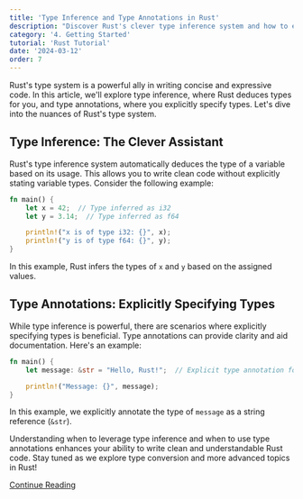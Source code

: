 ```yaml
---
title: 'Type Inference and Type Annotations in Rust'
description: "Discover Rust's clever type inference system and how to explicitly specify types when needed. This article guides you through Rust's type system, exploring the benefits of type inference and when to use explicit type annotations in your code."
category: '4. Getting Started'
tutorial: 'Rust Tutorial'
date: '2024-03-12'
order: 7
---
```


Rust's type system is a powerful ally in writing concise and expressive code. In this article, we'll explore type inference, where Rust deduces types for you, and type annotations, where you explicitly specify types. Let's dive into the nuances of Rust's type system.

## Type Inference: The Clever Assistant

Rust's type inference system automatically deduces the type of a variable based on its usage. This allows you to write clean code without explicitly stating variable types. Consider the following example:

```rust
fn main() {
    let x = 42;  // Type inferred as i32
    let y = 3.14;  // Type inferred as f64

    println!("x is of type i32: {}", x);
    println!("y is of type f64: {}", y);
}
```

In this example, Rust infers the types of `x` and `y` based on the assigned values.

## Type Annotations: Explicitly Specifying Types

While type inference is powerful, there are scenarios where explicitly specifying types is beneficial. Type annotations can provide clarity and aid documentation. Here's an example:

```rust
fn main() {
    let message: &str = "Hello, Rust!";  // Explicit type annotation for a string reference

    println!("Message: {}", message);
}
```

In this example, we explicitly annotate the type of `message` as a string reference (`&str`).

Understanding when to leverage type inference and when to use type annotations enhances your ability to write clean and understandable Rust code. Stay tuned as we explore type conversion and more advanced topics in Rust!

[Continue Reading](https://doc.rust-lang.org/rust-by-example/)
